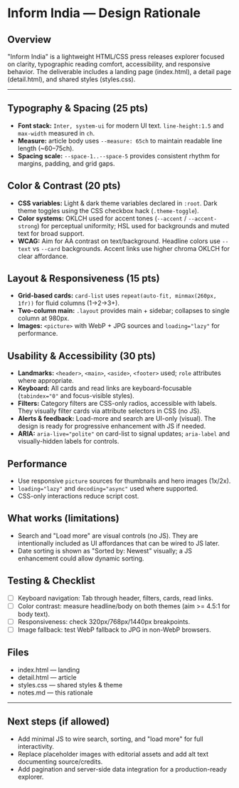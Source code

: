 # Inform India — Design Rationale

## Overview
"Inform India" is a lightweight HTML/CSS press releases explorer focused on clarity, typographic reading comfort, accessibility, and responsive behavior. The deliverable includes a landing page (index.html), a detail page (detail.html), and shared styles (styles.css).

---

## Typography & Spacing (25 pts)
- **Font stack:** `Inter, system-ui` for modern UI text. `line-height:1.5` and `max-width` measured in `ch`.
- **Measure:** article body uses `--measure: 65ch` to maintain readable line length (~60–75ch).
- **Spacing scale:** `--space-1..--space-5` provides consistent rhythm for margins, padding, and grid gaps.

## Color & Contrast (20 pts)
- **CSS variables:** Light & dark theme variables declared in `:root`. Dark theme toggles using the CSS checkbox hack (`.theme-toggle`).
- **Color systems:** OKLCH used for accent tones (`--accent` / `--accent-strong`) for perceptual uniformity; HSL used for backgrounds and muted text for broad support.
- **WCAG:** Aim for AA contrast on text/background. Headline colors use `--text` vs `--card` backgrounds. Accent links use higher chroma OKLCH for clear affordance.

## Layout & Responsiveness (15 pts)
- **Grid-based cards:** `card-list` uses `repeat(auto-fit, minmax(260px, 1fr))` for fluid columns (1→2→3+).
- **Two-column main:** `.layout` provides main + sidebar; collapses to single column at 980px.
- **Images:** `<picture>` with WebP + JPG sources and `loading="lazy"` for performance.

## Usability & Accessibility (30 pts)
- **Landmarks:** `<header>`, `<main>`, `<aside>`, `<footer>` used; `role` attributes where appropriate.
- **Keyboard:** All cards and read links are keyboard-focusable (`tabindex="0"` and focus-visible styles).
- **Filters:** Category filters are CSS-only radios, accessible with labels. They visually filter cards via attribute selectors in CSS (no JS).
- **Alerts & feedback:** Load-more and search are UI-only (visual). The design is ready for progressive enhancement with JS if needed.
- **ARIA:** `aria-live="polite"` on card-list to signal updates; `aria-label` and visually-hidden labels for controls.

## Performance
- Use responsive `picture` sources for thumbnails and hero images (1x/2x).
- `loading="lazy"` and `decoding="async"` used where supported.
- CSS-only interactions reduce script cost.

## What works (limitations)
- Search and "Load more" are visual controls (no JS). They are intentionally included as UI affordances that can be wired to JS later.
- Date sorting is shown as "Sorted by: Newest" visually; a JS enhancement could allow dynamic sorting.

## Testing & Checklist
- [ ] Keyboard navigation: Tab through header, filters, cards, read links.
- [ ] Color contrast: measure headline/body on both themes (aim >= 4.5:1 for body text).
- [ ] Responsiveness: check 320px/768px/1440px breakpoints.
- [ ] Image fallback: test WebP fallback to JPG in non-WebP browsers.

## Files
- index.html — landing
- detail.html — article
- styles.css — shared styles & theme
- notes.md — this rationale

---

## Next steps (if allowed)
- Add minimal JS to wire search, sorting, and "load more" for full interactivity.
- Replace placeholder images with editorial assets and add alt text documenting source/credits.
- Add pagination and server-side data integration for a production-ready explorer.
